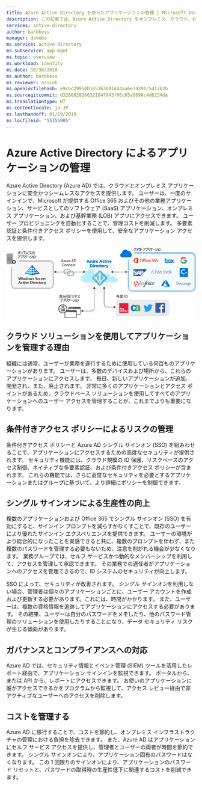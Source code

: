 ```yaml
---
title: Azure Active Directory を使ったアプリケーションの管理 | Microsoft Docs
description: この記事では、Azure Active Directory をオンプレミス、クラウド、および SaaS のアプリケーションと統合する利点について説明します。
services: active-directory
author: barbkess
manager: daveba
ms.service: active-directory
ms.subservice: app-mgmt
ms.topic: overview
ms.workload: identity
ms.date: 10/30/2018
ms.author: barbkess
ms.reviewer: arvinh
ms.openlocfilehash: e9cbc29950b1e5363691d44aa6e34391c541762b
ms.sourcegitcommit: d3200828266321847643f06c65a0698c4d6234da
ms.translationtype: HT
ms.contentlocale: ja-JP
ms.lasthandoff: 01/29/2019
ms.locfileid: "55155905"
---
```

# <a name="application-management-with-azure-active-directory"></a>Azure Active Directory によるアプリケーションの管理

Azure Active Directory (Azure AD) では、クラウドとオンプレミス アプリケーションに安全かつシームレスなアクセスを提供します。 ユーザーは、一度のサインインで、Microsoft が提供する Office 365 およびその他の業務アプリケーション、サービスとしてのソフトウェア (SaaS) アプリケーション、オンプレミス アプリケーション、および基幹業務 (LOB) アプリにアクセスできます。 ユーザー プロビジョニングを自動化することで、管理コストを削減します。 多要素認証と条件付きアクセス ポリシーを使用して、安全なアプリケーション アクセスを提供します。

![Azure AD を通じてフェデレーションされているアプリ](media/what-is-application-management/app-management-overview.png)

## <a name="why-manage-applications-with-a-cloud-solution"></a>クラウド ソリューションを使用してアプリケーションを管理する理由

組織には通常、ユーザーが業務を遂行するために使用している何百ものアプリケーションがあります。 ユーザーは、多数のデバイスおよび場所から、これらのアプリケーションにアクセスします。 毎日、新しいアプリケーションが追加、開発され、また、廃止されます。 非常に多くのアプリケーションとアクセス ポイントがあるため、クラウドベース ソリューションを使用してすべてのアプリケーションへのユーザー アクセスを管理することが、これまでよりも重要になります。

## <a name="manage-risk-with-conditional-access-policies"></a>条件付きアクセス ポリシーによるリスクの管理
条件付きアクセス ポリシーと Azure AD シングル サインオン (SSO) を組みわせることで、アプリケーションにアクセスするための高度なセキュリティが提供されます。 セキュリティ機能には、クラウド規模の ID 保護、リスクベースのアクセス制御、ネイティブな多要素認証、および条件付きアクセス ポリシーが含まれます。 これらの機能では、さらに高度なセキュリティを必要とするアプリケーションまたはグループに基づいて、より詳細にポリシーを制御できます。

## <a name="improve-productivity-with-single-sign-on"></a>シングル サインオンによる生産性の向上
複数のアプリケーションおよび Office 365 でシングル サインオン (SSO) を有効にすると、サインイン プロンプトを減らすかなくすことで、既存のユーザーにより優れたサインイン エクスペリエンスを提供できます。 ユーザーの環境がより総合的になったことを実感できると共に、複数のプロンプトを伴わず、また複数のパスワードを管理する必要もないため、注意を削がれる機会が少なくなります。 業務グループでは、セルフ サービスかつ動的なメンバーシップを利用して、アクセスを管理して承認できます。 その業務での適任者がアプリケーションへのアクセスを管理できるので、ID システムのセキュリティが向上します。

SSO によって、セキュリティが改善されます。 *シングル サインオン*を利用しない場合、管理者は個々のアプリケーションごとに、ユーザー アカウントを作成および更新する必要があります。これには、時間がかかります。 また、ユーザーは、複数の資格情報を追跡してアプリケーションにアクセスする必要があります。 その結果、ユーザーは自分のパスワードをメモしたり、他のパスワード管理のソリューションを使用したりすることになり、データ セキュリティ リスクが生じる傾向があります。 

## <a name="address-governance-and-compliance"></a>ガバナンスとコンプライアンスへの対応
Azure AD では、セキュリティ情報とイベント管理 (SIEM) ツールを活用したレポート経由で、アプリケーション サインインを監視できます。 ポータルから、または API から、レポートにアクセスできます。 お使いのアプリケーションに誰がアクセスできるかをプログラムから監視して、アクセス レビュー経由で非アクティブなユーザーへのアクセスを削除します。

## <a name="manage-costs"></a>コストを管理する
Azure AD に移行することで、コストを節約し、オンプレミス インフラストラクチャの管理における負担を除去できます。 また、Azure AD はアプリケーションにセルフ サービス アクセスを提供し、管理者とユーザーの両者が時間を節約できます。 シングル サインオンにより、アプリケーション固有のパスワードはなくなります。 この 1 回限りのサインオンにより、アプリケーションのパスワード リセットと、パスワードの取得時の生産性低下に関連するコストを削減できます。

